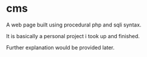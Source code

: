 # cms

A web page built using procedural php and sqli syntax.

It is basically a personal project i took up and finished.

Further explanation would be provided later.
